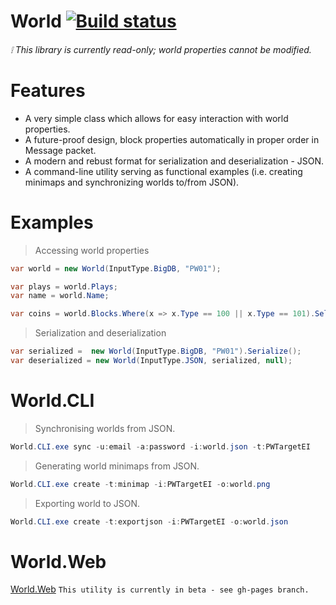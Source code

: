 # World [![Build status](https://ci.appveyor.com/api/projects/status/x5ip07f7fbv01t7d?svg=true)](https://ci.appveyor.com/project/atillabyte/world)

######  :grey_exclamation: This library is currently _read-only_; world properties cannot be modified.
# Features
- A very simple class which allows for easy interaction with world properties.
- A future-proof design, block properties automatically in proper order in Message packet.
- A modern and rebust format for serialization and deserialization - JSON.
- A command-line utility serving as functional examples (i.e. creating minimaps and synchronizing worlds to/from JSON).


# Examples
> Accessing world properties

```csharp
var world = new World(InputType.BigDB, "PW01");

var plays = world.Plays;
var name = world.Name;

var coins = world.Blocks.Where(x => x.Type == 100 || x.Type == 101).Select(x => x.Locations.Count()).Sum();
```

> Serialization and deserialization

```csharp
var serialized =  new World(InputType.BigDB, "PW01").Serialize();
var deserialized = new World(InputType.JSON, serialized, null);
```

# World.CLI
> Synchronising worlds from JSON.
```csharp
World.CLI.exe sync -u:email -a:password -i:world.json -t:PWTargetEI
```

> Generating world minimaps from JSON.
```csharp
World.CLI.exe create -t:minimap -i:PWTargetEI -o:world.png  
```

> Exporting world to JSON.
```csharp
World.CLI.exe create -t:exportjson -i:PWTargetEI -o:world.json  
```

# World.Web
[World.Web](https://atillabyte.github.io/World) `This utility is currently in beta - see gh-pages branch.`
